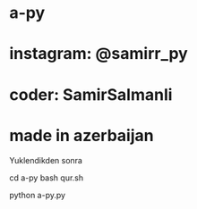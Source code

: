 # a-py
# instagram: @samirr_py
# coder: SamirSalmanli
# made in azerbaijan

Yuklendikden sonra 

cd a-py
bash qur.sh

python a-py.py 


